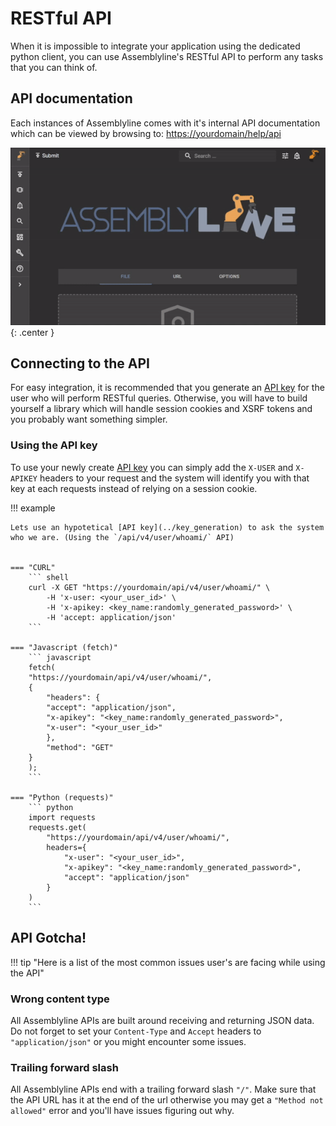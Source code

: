 # RESTful API

When it is impossible to integrate your application using the dedicated python client, you can use Assemblyline's RESTful API to perform any tasks that you can think of.

## API documentation

Each instances of Assemblyline comes with it's internal API documentation which can be viewed by browsing to: [https://yourdomain/help/api](https://yourdomain/help/api)

![API Documentation](./images/rest.gif){: .center }

## Connecting to the API

For easy integration, it is recommended that you generate an [API key](../key_generation) for the user who will perform RESTful queries. Otherwise, you will have to build yourself a library which will handle session cookies and XSRF tokens and you probably want something simpler.

### Using the API key

To use your newly create [API key](../key_generation) you can simply add the `X-USER` and `X-APIKEY` headers to your request and the system will identify you with that key at each requests instead of relying on a session cookie.

!!! example

    Lets use an hypotetical [API key](../key_generation) to ask the system who we are. (Using the `/api/v4/user/whoami/` API)


    === "CURL"
        ``` shell 
        curl -X GET "https://yourdomain/api/v4/user/whoami/" \
            -H 'x-user: <your_user_id>' \
            -H 'x-apikey: <key_name:randomly_generated_password>' \
            -H 'accept: application/json'
        ```

    === "Javascript (fetch)"
        ``` javascript
        fetch(
        "https://yourdomain/api/v4/user/whoami/", 
        {
            "headers": {
            "accept": "application/json",
            "x-apikey": "<key_name:randomly_generated_password>",
            "x-user": "<your_user_id>"
            },
            "method": "GET"
        }
        );
        ```

    === "Python (requests)"
        ``` python
        import requests
        requests.get(
            "https://yourdomain/api/v4/user/whoami/", 
            headers={
                "x-user": "<your_user_id>", 
                "x-apikey": "<key_name:randomly_generated_password>", 
                "accept": "application/json"
            }
        )
        ```

## API Gotcha! 

!!! tip "Here is a list of the most common issues user's are facing while using the API"

### Wrong content type

All Assemblyline APIs are built around receiving and returning JSON data. Do not forget to set your `Content-Type` and `Accept` headers to `"application/json"` or you might encounter some issues.

### Trailing forward slash

All Assemblyline APIs end with a trailing forward slash `"/"`. Make sure that the API URL has it at the end of the url otherwise you may get a `"Method not allowed"` error and you'll have issues figuring out why.